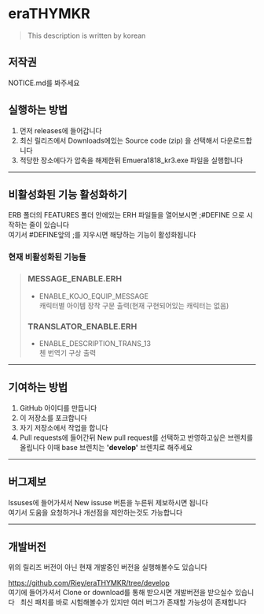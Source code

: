 # eraTHYMKR

> This description is written by korean

## 저작권

NOTICE.md를 봐주세요

## 실행하는 방법

1. 먼저 releases에 들어갑니다
2. 최신 릴리즈에서 Downloads에있는 Source code (zip) 을 선택해서 다운로드합니다
3. 적당한 장소에다가 압축을 해제한뒤 Emuera1818_kr3.exe 파일을 실행합니다

------

## 비활성화된 기능 활성화하기

ERB 폴더의 FEATURES 폴더 안에있는 ERH 파일들을 열어보시면 ;#DEFINE 으로 시작하는 줄이 있습니다  
여기서 #DEFINE앞의 ;를 지우시면 해당하는 기능이 활성화됩니다

### 현재 비활성화된 기능들

>### MESSAGE_ENABLE.ERH  
>* ENABLE_KOJO_EQUIP_MESSAGE  
>캐릭터별 아이템 장착 구문 출력(현재 구현되어있는 캐릭터는 없음)
>### TRANSLATOR_ENABLE.ERH
>* ENABLE_DESCRIPTION_TRANS_13  
>첸 번역기 구상 출력


------

## 기여하는 방법

1. GitHub 아이디를 만듭니다
2. 이 저장소를 포크합니다
3. 자기 저장소에서 작업을 합니다
4. Pull requests에 들어간뒤 New pull request를 선택하고 반영하고싶은 브렌치를 올립니다 이때 base 브렌치는 **'develop'** 브렌치로 해주세요


------

## 버그제보

Issuses에 들어가셔서 New issuse 버튼을 누른뒤 제보하시면 됩니다  
여기서 도움을 요청하거나 개선점을 제안하는것도 가능합니다

------

## 개발버전

위의 릴리즈 버전이 아닌 현재 개발중인 버전을 실행해볼수도 있습니다

https://github.com/Riey/eraTHYMKR/tree/develop  
여기에 들어가셔서 Clone or download를 통해 받으시면 개발버전을 받으실수 있습니다  
최신 패치를 바로 시험해볼수가 있지만 여러 버그가 존재할 가능성이 존재합니다
